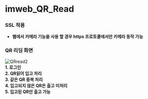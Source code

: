 # imweb_QR_Read

### SSL 적용
- **웹에서 카메라 기능을 사용 할 경우 https 프로토콜에서만 카메라 동작 가능**

### QR 리딩 화면
![QRread2](https://user-images.githubusercontent.com/15862848/146659020-544697a6-ad4f-4a52-abb5-44f02bee44f7.gif)
<br>
**1. 로그인**<br>
**2. QR읽어 입고 처리**<br>
**3. 같은 QR 중복 처리**<br>
**4. 입고되지 않은 QR은 출고 미처리**<br>
**5. 입고된 QR만 출고 가능**<br>

